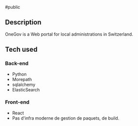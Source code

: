 #public 

## Description

OneGov is a Web portal for local administrations in Switzerland.

## Tech used

### Back-end

- Python
- Morepath
- sqlalchemy
- ElasticSearch

### Front-end

- React
- Pas d'infra moderne de gestion de paquets, de build.
